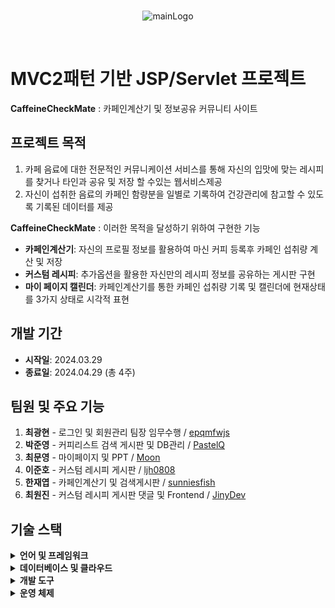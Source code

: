 <br>
<p align="center">
  <img src="https://github.com/user-attachments/assets/a5468748-72db-4c83-bb3b-0bdf53a1301f" alt="mainLogo"/>
</p>
<br>

# MVC2패턴 기반 JSP/Servlet  프로젝트
**CaffeineCheckMate** : 카페인계산기 및 정보공유 커뮤니티 사이트

## 프로젝트 목적

1. 카페 음료에 대한 전문적인 커뮤니케이션 서비스를 통해 자신의 입맛에 맞는 레시피를 찾거나 타인과 공유 및 저장 할 수있는 웹서비스제공
2. 자신이 섭취한 음료의 카페인 함량분을 일별로 기록하여 건강관리에 참고할 수 있도록 기록된 데이터를 제공 

**CaffeineCheckMate** : 이러한 목적을 달성하기 위하여 구현한 기능

-  **카페인계산기**: 자신의 프로필 정보를 활용하여 마신 커피 등록후  카페인 섭취량 계산 및 저장
-  **커스텀 레시피**: 추가옵션을 활용한 자신만의 레시피 정보를 공유하는 게시판 구현
-  **마이 페이지 캘린더**: 카페인계산기를 통한 카페인 섭취량 기록 및  캘린더에 현재상태를 3가지 상태로 시각적 표현
  
## 개발 기간

- **시작일**: 2024.03.29
- **종료일**: 2024.04.29 (총 4주)

## 팀원 및 주요 기능

1. **최광현** - 로그인 및 회원관리 팀장 임무수행 / [epqmfwjs](https://github.com/epqmfwjs)
2. **박준영** - 커피리스트 검색 게시판 및 DB관리 / [PastelQ](https://github.com/PastelQ) 
3. **최문영** - 마이페이지 및 PPT / [Moon](https://github.com/Ramambo)
4. **이준호** - 커스텀 레시피 게시판 / [ljh0808](https://github.com/ljh0808)
5. **한재엽** - 카페인계산기 및 검색게시판 / [sunniesfish](https://github.com/sunniesfish)
6. **최원진** - 커스텀 레시피 게시판 댓글 및 Frontend / [JinyDev](https://github.com/JinyDev95)
## 기술 스택

<details>
<summary><strong>언어 및 프레임워크</strong></summary>

- **Java** 17
- **JavaScript**
- **CSS**
- **JSP**
- **Servlet**
- **JDBC Driver**
- **jQuery**
- **JSTL** 1.2
- **Java mail** 11

</details>

<details>
<summary><strong>데이터베이스 및 클라우드</strong></summary>

- **MySQL** 8.0.36
- **Tommcat** 9.0

</details>

<details>
<summary><strong>개발 도구</strong></summary>

- **GitHub**
- **IntelliJ IDEA**
- **Eclipse IDEA**
- **Visual Studio Code (VSCode)**

</details>

<details>
<summary><strong>운영 체제</strong></summary>

- **Windows** 11

</details>
